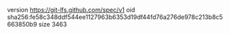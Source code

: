 version https://git-lfs.github.com/spec/v1
oid sha256:fe58c348ddf544ee1127963b6353d19df44fd76a276de978c213b8c5663850b9
size 3463
